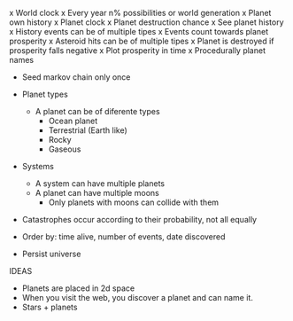 x World clock
x Every year n% possibilities or world generation
x Planet own history
  x Planet clock
  x Planet destruction chance
  x See planet history
x History events can be of multiple tipes
x Events count towards planet prosperity
  x Asteroid hits can be of multiple tipes
x Planet is destroyed if prosperity falls negative
x Plot prosperity in time
x Procedurally planet names
  - Seed markov chain only once

- Planet types
  - A planet can be of diferente types
    * Ocean planet
    * Terrestrial (Earth like)
    * Rocky
    * Gaseous

- Systems
  - A system can have multiple planets
  - A planet can have multiple moons
    - Only planets with moons can collide with them

- Catastrophes occur according to their probability, not all equally

- Order by: time alive, number of events, date discovered
- Persist universe

IDEAS
- Planets are placed in 2d space
- When you visit the web, you discover a planet and can name it.
- Stars + planets
